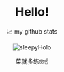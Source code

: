 <h1 align="center"> Hello! </h1>
<p align="center"> 📈 my github stats </p>
<p align="center"> 
    <img src="https://github-readme-stats.vercel.app/api?username=sleepyHolo&show_icons=true&theme=algolia" alt="sleepyHolo" >
</p>
<p align="center"> 菜就多练🤓☝️ </p>
